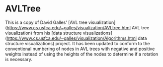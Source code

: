 # AVLTree

This is a copy of David Galles' [AVL tree visualization](https://www.cs.usfca.edu/~galles/visualization/AVLtree.html AVL tree visualization)
from his [data structure visualizations](https://www.cs.usfca.edu/~galles/visualization/Algorithms.html data structure visualizations) project.
It has been updated to conform to the conventional numbering of nodes in AVL trees with negative and positive weights instead of using the heights of the nodes to determine if a rotation is necessary.
